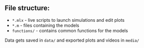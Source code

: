 ## File structure:
- `*.mlx` - live scripts to launch simulations and edit plots
- `*.m` - files containing the models
- `functions/` - contains common functions for the models

Data gets saved in `data/` and exported plots and videos in `media/`
